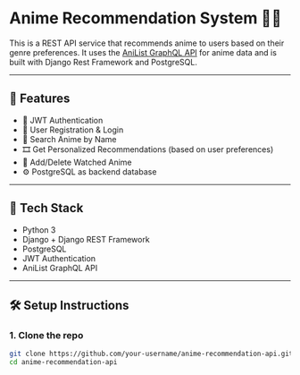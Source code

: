 # Anime Recommendation System 🎥✨

This is a REST API service that recommends anime to users based on their genre preferences. It uses the [AniList GraphQL API](https://anilist.co/) for anime data and is built with Django Rest Framework and PostgreSQL.

---

## 🚀 Features

- 🔐 JWT Authentication
- 📖 User Registration & Login
- 🎯 Search Anime by Name
- 🎞️ Get Personalized Recommendations (based on user preferences)
- 🧾 Add/Delete Watched Anime
- ⚙️ PostgreSQL as backend database

---

## 🔧 Tech Stack

- Python 3
- Django + Django REST Framework
- PostgreSQL
- JWT Authentication
- AniList GraphQL API

---

## 🛠️ Setup Instructions

### 1. Clone the repo

```bash
git clone https://github.com/your-username/anime-recommendation-api.git
cd anime-recommendation-api
